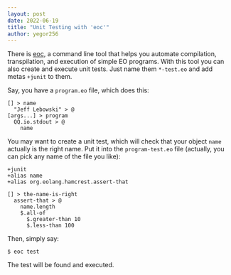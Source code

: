 ```yaml
---
layout: post
date: 2022-06-19
title: "Unit Testing with 'eoc'"
author: yegor256
---
```


There is [eoc](https://github.com/objectionary/eoc),
a command line tool that helps you automate compilation, transpilation,
and execution of simple EO programs. With this tool you can also
create and execute unit tests. Just name them `*-test.eo` and add
metas `+junit` to them.

<!--more-->

Say, you have a `program.eo` file, which does this:

```
[] > name
  "Jeff Lebowski" > @
[args...] > program
  QQ.io.stdout > @
    name
```

You may want to create a unit test, which will check that your
object `name` actually is the right name. Put it into the `program-test.eo`
file (actually, you can pick any name of the file you like):

```
+junit
+alias name
+alias org.eolang.hamcrest.assert-that

[] > the-name-is-right
  assert-that > @
    name.length
    $.all-of
      $.greater-than 10
      $.less-than 100
```

Then, simply say:

```
$ eoc test
```

The test will be found and executed.
